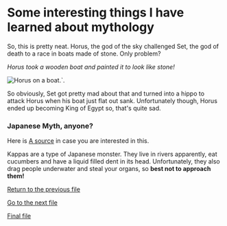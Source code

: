 # Some interesting things I have learned about mythology

So, this is pretty neat. Horus,  the god of the sky challenged Set, the god of death to a race in boats made of stone. Only problem?



*Horus took a wooden boat and painted it to look like stone!*

![Horus on a boat](https://i.pinimg.com/originals/7d/33/46/7d33466903021cda24a1c87f8bd69590.jpg).`.

So obviously, Set got pretty mad about that and turned into a hippo to attack Horus when his boat just flat out sank.  Unfortunately though, Horus ended up becoming King of Egypt so, that's quite sad.

### Japanese Myth, anyone?

Here is [A source] in case you are interested in this. 

Kappas are a type of Japanese monster. They live in rivers apparently, eat cucumbers and have a liquid filled dent in its head. Unfortunately, they also drag people underwater and steal your organs, so **best not to approach them!**

[A source]: https://www.bokksu.com/blogs/news/essential-guide-to-japanese-monsters

[Return to the previous file](second.md)

[Go to the next file](interesting.md)

[Final file](interesting.md)

